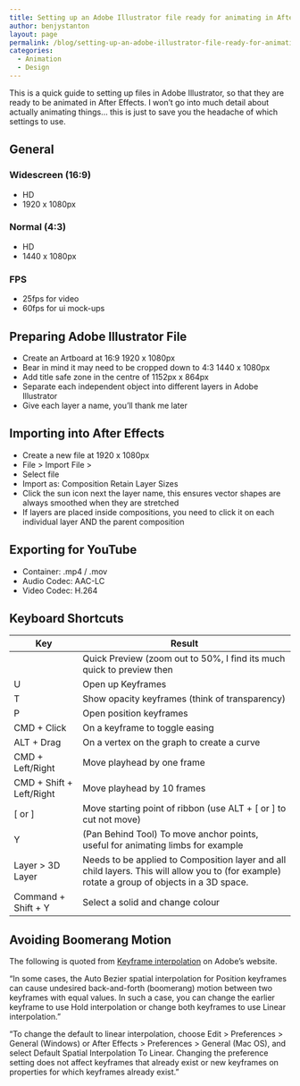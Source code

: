 ```yaml
---
title: Setting up an Adobe Illustrator file ready for animating in After Effects
author: benjystanton
layout: page 
permalink: /blog/setting-up-an-adobe-illustrator-file-ready-for-animating-in-after-effects/
categories:
  - Animation
  - Design
---
```

This is a quick guide to setting up files in Adobe Illustrator, so that they are ready to be animated in After Effects. I won’t go into much detail about actually animating things… this is just to save you the headache of which settings to use.

<!--more-->

## General

### Widescreen (16:9)

  * HD
  * 1920 x 1080px

### Normal (4:3)

  * HD
  * 1440 x 1080px

### FPS

  * 25fps for video
  * 60fps for ui mock-ups

## Preparing Adobe Illustrator File

  * Create an Artboard at 16:9 1920 x 1080px
  * Bear in mind it may need to be cropped down to 4:3 1440 x 1080px
  * Add title safe zone in the centre of 1152px x 864px
  * Separate each independent object into different layers in Adobe Illustrator
  * Give each layer a name, you’ll thank me later

## Importing into After Effects

  * Create a new file at 1920 x 1080px
  * File > Import File >
  * Select file
  * Import as: Composition Retain Layer Sizes
  * Click the sun icon next the layer name, this ensures vector shapes are always smoothed when they are stretched
  * If layers are placed inside compositions, you need to click it on each individual layer AND the parent composition

## Exporting for YouTube

  * Container: .mp4 / .mov
  * Audio Codec: AAC-LC
  * Video Codec: H.264

## Keyboard Shortcuts

| Key                      | Result                                                                                                                                       |
| ------------------------ | -------------------------------------------------------------------------------------------------------------------------------------------- |
|                          | Quick Preview (zoom out to 50%, I find its much quick to preview then                                                                        |
| U                        | Open up Keyframes                                                                                                                            |
| T                        | Show opacity keyframes (think of transparency)                                                                                               |
| P                        | Open position keyframes                                                                                                                      |
| CMD + Click              | On a keyframe to toggle easing                                                                                                               |
| ALT + Drag               | On a vertex on the graph to create a curve                                                                                                   |
| CMD + Left/Right         | Move playhead by one frame                                                                                                                   |
| CMD + Shift + Left/Right | Move playhead by 10 frames                                                                                                                   |
| [ or ]                   | Move starting point of ribbon (use ALT + [ or ] to cut not move)                                                                             |
| Y                        | (Pan Behind Tool) To move anchor points, useful for animating limbs for example                                                              |
| Layer > 3D Layer         | Needs to be applied to Composition layer and all child layers. This will allow you to (for example) rotate a group of objects in a 3D space. |
| Command + Shift + Y      | Select a solid and change colour                                                                                                             |

## Avoiding Boomerang Motion

The following is quoted from [Keyframe interpolation][1] on Adobe’s website.

“In some cases, the Auto Bezier spatial interpolation for Position keyframes can cause undesired back-and-forth (boomerang) motion between two keyframes with equal values. In such a case, you can change the earlier keyframe to use Hold interpolation or change both keyframes to use Linear interpolation.”

“To change the default to linear interpolation, choose Edit > Preferences > General (Windows) or After Effects > Preferences > General (Mac OS), and select Default Spatial Interpolation To Linear. Changing the preference setting does not affect keyframes that already exist or new keyframes on properties for which keyframes already exist.”

 [1]: https://helpx.adobe.com/after-effects/using/keyframe-interpolation.html
